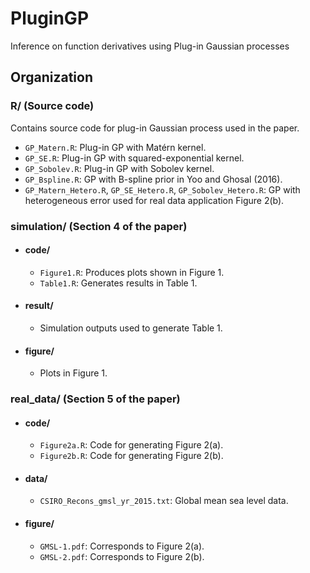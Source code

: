 # PluginGP
Inference on function derivatives using Plug-in Gaussian processes

## Organization

### R/ (Source code)
Contains source code for plug-in Gaussian process used in the paper.
- `GP_Matern.R`: Plug-in GP with Matérn kernel.
- `GP_SE.R`: Plug-in GP with squared-exponential kernel.
- `GP_Sobolev.R`: Plug-in GP with Sobolev kernel.
- `GP_Bspline.R`: GP with B-spline prior in Yoo and Ghosal (2016).
- `GP_Matern_Hetero.R`, `GP_SE_Hetero.R`, `GP_Sobolev_Hetero.R`: GP with heterogeneous error used for real data application Figure 2(b).

### simulation/ (Section 4 of the paper)
- #### code/
  - `Figure1.R`: Produces plots shown in Figure 1.
  - `Table1.R`: Generates results in Table 1.

- #### result/
  - Simulation outputs used to generate Table 1.

- #### figure/
  - Plots in Figure 1.

### real_data/ (Section 5 of the paper)
- #### code/
  - `Figure2a.R`: Code for generating Figure 2(a).
  - `Figure2b.R`: Code for generating Figure 2(b).

- #### data/
  - `CSIRO_Recons_gmsl_yr_2015.txt`: Global mean sea level data.

- #### figure/
  - `GMSL-1.pdf`: Corresponds to Figure 2(a).
  - `GMSL-2.pdf`: Corresponds to Figure 2(b).
